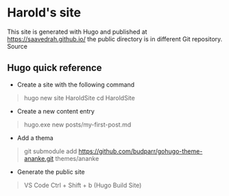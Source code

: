 # Harold's site

This site is generated with Hugo and published at https://saavedrah.github.io/
the public directory is in different Git repository.
Source

## Hugo quick reference
* Create a site with the following command

> hugo new site HaroldSite
> cd HaroldSite
> 
* Create a new content entry

> hugo.exe  new posts/my-first-post.md

* Add a thema

> git submodule add https://github.com/budparr/gohugo-theme-ananke.git themes/ananke

* Generate the public site

> VS Code Ctrl + Shift + b (Hugo Build Site)